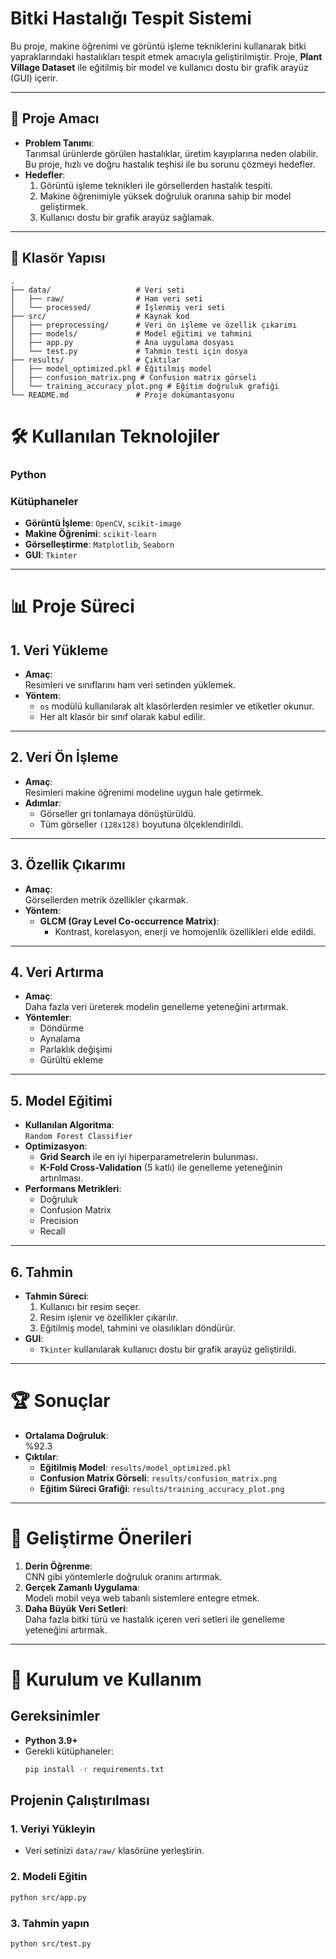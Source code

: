 # Bitki Hastalığı Tespit Sistemi

Bu proje, makine öğrenimi ve görüntü işleme tekniklerini kullanarak bitki yapraklarındaki hastalıkları tespit etmek amacıyla geliştirilmiştir. Proje, **Plant Village Dataset** ile eğitilmiş bir model ve kullanıcı dostu bir grafik arayüz (GUI) içerir.

---

## 🚀 Proje Amacı

- **Problem Tanımı**:  
  Tarımsal ürünlerde görülen hastalıklar, üretim kayıplarına neden olabilir. Bu proje, hızlı ve doğru hastalık teşhisi ile bu sorunu çözmeyi hedefler.
- **Hedefler**:  
  1. Görüntü işleme teknikleri ile görsellerden hastalık tespiti.  
  2. Makine öğrenimiyle yüksek doğruluk oranına sahip bir model geliştirmek.  
  3. Kullanıcı dostu bir grafik arayüz sağlamak.

---

## 📁 Klasör Yapısı

```plaintext
.
├── data/                   # Veri seti
│   ├── raw/                # Ham veri seti
│   └── processed/          # İşlenmiş veri seti
├── src/                    # Kaynak kod
│   ├── preprocessing/      # Veri ön işleme ve özellik çıkarımı
│   ├── models/             # Model eğitimi ve tahmini
│   ├── app.py              # Ana uygulama dosyası
│   └── test.py             # Tahmin testi için dosya
├── results/                # Çıktılar
│   ├── model_optimized.pkl # Eğitilmiş model
│   ├── confusion_matrix.png # Confusion matrix görseli
│   └── training_accuracy_plot.png # Eğitim doğruluk grafiği
└── README.md               # Proje dokümantasyonu
```

# 🛠️ Kullanılan Teknolojiler

### Python

### **Kütüphaneler**
- **Görüntü İşleme**: `OpenCV`, `scikit-image`
- **Makine Öğrenimi**: `scikit-learn`
- **Görselleştirme**: `Matplotlib`, `Seaborn`
- **GUI**: `Tkinter`

---

# 📊 Proje Süreci

## **1. Veri Yükleme**
- **Amaç**:  
  Resimleri ve sınıflarını ham veri setinden yüklemek.
- **Yöntem**:
  - `os` modülü kullanılarak alt klasörlerden resimler ve etiketler okunur.
  - Her alt klasör bir sınıf olarak kabul edilir.

---

## **2. Veri Ön İşleme**
- **Amaç**:  
  Resimleri makine öğrenimi modeline uygun hale getirmek.
- **Adımlar**:
  - Görseller gri tonlamaya dönüştürüldü.
  - Tüm görseller `(128x128)` boyutuna ölçeklendirildi.

---

## **3. Özellik Çıkarımı**
- **Amaç**:  
  Görsellerden metrik özellikler çıkarmak.
- **Yöntem**:
  - **GLCM (Gray Level Co-occurrence Matrix)**:
    - Kontrast, korelasyon, enerji ve homojenlik özellikleri elde edildi.

---

## **4. Veri Artırma**
- **Amaç**:  
  Daha fazla veri üreterek modelin genelleme yeteneğini artırmak.
- **Yöntemler**:
  - Döndürme
  - Aynalama
  - Parlaklık değişimi
  - Gürültü ekleme

---

## **5. Model Eğitimi**
- **Kullanılan Algoritma**:  
  `Random Forest Classifier`
- **Optimizasyon**:
  - **Grid Search** ile en iyi hiperparametrelerin bulunması.
  - **K-Fold Cross-Validation** (5 katlı) ile genelleme yeteneğinin artırılması.
- **Performans Metrikleri**:
  - Doğruluk
  - Confusion Matrix
  - Precision
  - Recall

---

## **6. Tahmin**
- **Tahmin Süreci**:
  1. Kullanıcı bir resim seçer.
  2. Resim işlenir ve özellikler çıkarılır.
  3. Eğitilmiş model, tahmini ve olasılıkları döndürür.
- **GUI**:
  - `Tkinter` kullanılarak kullanıcı dostu bir grafik arayüz geliştirildi.

---

# 🏆 Sonuçlar
- **Ortalama Doğruluk**:  
  %92.3
- **Çıktılar**:
  - **Eğitilmiş Model**: `results/model_optimized.pkl`
  - **Confusion Matrix Görseli**: `results/confusion_matrix.png`
  - **Eğitim Süreci Grafiği**: `results/training_accuracy_plot.png`

---

# 🔧 Geliştirme Önerileri
1. **Derin Öğrenme**:  
   CNN gibi yöntemlerle doğruluk oranını artırmak.
2. **Gerçek Zamanlı Uygulama**:  
   Modeli mobil veya web tabanlı sistemlere entegre etmek.
3. **Daha Büyük Veri Setleri**:  
   Daha fazla bitki türü ve hastalık içeren veri setleri ile genelleme yeteneğini artırmak.

---

# 🚀 Kurulum ve Kullanım

## **Gereksinimler**
- **Python 3.9+**
- Gerekli kütüphaneler:
  ```bash
  pip install -r requirements.txt

##  Projenin Çalıştırılması

### **1. Veriyi Yükleyin**
- Veri setinizi `data/raw/` klasörüne yerleştirin.

### **2. Modeli Eğitin**
```bash
python src/app.py
```

### **3. Tahmin yapın**
```bash
python src/test.py  

